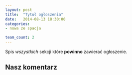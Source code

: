 ```yaml
---
layout: post
title:  "Tytuł ogłoszenia"
date:   2014-08-13 18:30:00
categories:
- nowa ze spacja

team_count: 2
---
```


Spis *wszystkich* sekcji które **powinno** zawierać ogłoszenie.

Nasz komentarz
---

